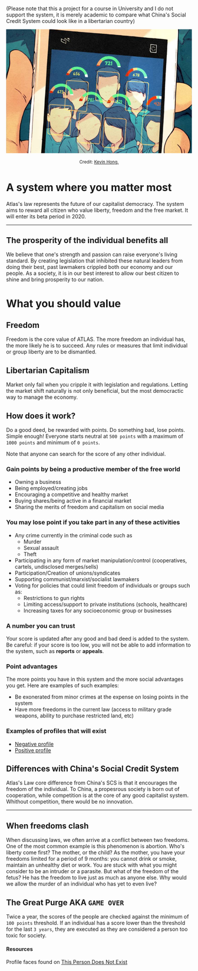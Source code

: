 (Please note that this a project for a course in University and I do not support the system, it is merely academic to compare what China's Social Credit System could look like in a libertarian country)

![](./scs.jpg)

<p align="center">
 <sup>
  Credit: <a href="https://www.wired.co.uk/article/china-social-credit-system-explained?fbclid=IwAR2ePFC6taSs4e8Hz08zl7LPts2FyBfMKaZ6HNTP-exf77PvHg83M4VsFmM">Kevin Hong.</a>
 </sup>
</p>


# A system where **you** matter most  
Atlas's law represents the future of our capitalist democracy. The system aims to reward all citizen who value liberty, freedom and the free market. It will enter its beta period in 2020.
*** 
## The prosperity of the individual benefits all
We believe that one's strength and passion can raise everyone's living standard. By creating legislation that inhibited these natural leaders from doing their best, past lawmakers crippled both our economy and our people. As a society, it is in our best interest to allow our best citizen to shine and bring prosperity to our nation.

# What **you** should value

## Freedom
Freedom is the core value of ATLAS. The more freedom an individual has, the more likely he is to succeed. Any rules or measures that limit individual or group liberty are to be dismantled.

## Libertarian Capitalism
Market only fail when you cripple it with legislation and regulations. Letting the market shift naturally is not only beneficial, but the most democractic way to manage the economy.

## How does it work?
Do a good deed, be rewarded with points. Do something bad, lose points. Simple enough! Everyone starts neutral at `500 points` with a maximum of `1000 points` and minimum of `0 points`.

Note that anyone can search for the score of any other individual.

### Gain points by being a productive member of the free world
* Owning a business
* Being employed/creating jobs
* Encouraging a competitive and healthy market
* Buying shares/being active in a financial market
* Sharing the merits of freedom and capitalism on social media

### You may lose point if you take part in any of these activities
* Any crime currently in the criminal code such as
  * Murder
  * Sexual assault
  * Theft
* Participating in any form of market manipulation/control (cooperatives, cartels, undisclosed merges/sells)
* Participation/Creation of unions/syndicates
* Supporting communist/marxist/socialist lawmakers
* Voting for policies that could limit freedom of individuals or groups such as:
  * Restrictions to gun rights
  * Limiting access/support to private institutions (schools, healthcare)
  * Increasing taxes for any socioeconomic group or businesses 

### A number you can trust
Your score is updated after any good and bad deed is added to the system. Be careful: if your score is too low, you will not be able to add information to the system, such as **reports** or **appeals**.

### Point advantages
The more points you have in this system and the more social advantages you get. Here are examples of such examples:
* Be exonerated from minor crimes at the expense on losing points in the system
* Have more freedoms in the current law (access to military grade weapons, ability to purchase restricted land, etc)

### Examples of profiles that will exist
* [Negative profile](./bad_profile.md)
* [Positive profile](./libertarian_profile.md)

## Differences with China's Social Credit System
Atlas's Law core difference from China's SCS is that it encourages the freedom of the individual. To China, a propesrous society is born out of cooperation, while competition is at the core of any good capitalist system. Whithout competition, there would be no innovation.

***

## When freedoms clash
When discussing laws, we often arrive at a conflict between two freedoms. One of the most common example is this phenomenon is abortion. Who's liberty come first? The mother, or the child? As the mother, you have your freedoms limited for a period of 9 months: you cannot drink or smoke, maintain an unhealthy diet or work. You are stuck with what you might consider to be an intruder or a parasite. But what of the freedom of the fetus? He has the freedom to live just as much as anyone else. Why would we allow the murder of an individual who has yet to even live?

## The Great Purge AKA `GAME OVER`
Twice a year, the scores of the people are checked against the minimum of `100 points` threshold. If an individual has a score lower than the threshold for the last `3 years`, they are executed as they are considered a person too toxic for society.

#### Resources
Profile faces found on [This Person Does Not Exist](https://thispersondoesnotexist.com)
